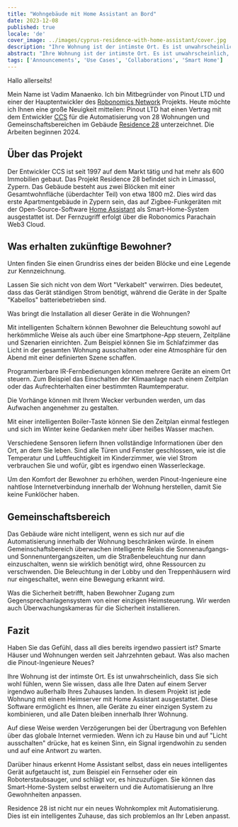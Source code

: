 ```yaml
---
title: "Wohngebäude mit Home Assistant an Bord"
date: 2023-12-08
published: true
locale: 'de'
cover_image: ../images/cyprus-residence-with-home-assistant/cover.jpg
description: "Ihre Wohnung ist der intimste Ort. Es ist unwahrscheinlich, dass Sie sich wohl fühlen, wenn Sie wissen, dass alle Ihre Daten auf einem Server irgendwo außerhalb Ihres Zuhauses landen. In diesem Projekt ist jede Wohnung mit einem Heimserver mit Home Assistant ausgestattet."
abstract: "Ihre Wohnung ist der intimste Ort. Es ist unwahrscheinlich, dass Sie sich wohl fühlen, wenn Sie wissen, dass alle Ihre Daten auf einem Server irgendwo außerhalb Ihres Zuhauses landen. In diesem Projekt ist jede Wohnung mit einem Heimserver mit Home Assistant ausgestattet."
tags: ['Announcements', 'Use Cases', 'Collaborations', 'Smart Home']
---
```


Hallo allerseits!

Mein Name ist Vadim Manaenko. Ich bin Mitbegründer von Pinout LTD und einer der Hauptentwickler des [Robonomics Network](https://robonomics.network/) Projekts. Heute möchte ich Ihnen eine große Neuigkeit mitteilen: Pinout LTD hat einen Vertrag mit dem Entwickler [CCS](https://www.stylianidesgroup.com/) für die Automatisierung von 28 Wohnungen und Gemeinschaftsbereichen im Gebäude [Residence 28](https://www.stylianidesgroup.com/property/residence-28) unterzeichnet. Die Arbeiten beginnen 2024.

## Über das Projekt

Der Entwickler CCS ist seit 1997 auf dem Markt tätig und hat mehr als 600 Immobilien gebaut. Das Projekt Residence 28 befindet sich in Limassol, Zypern. Das Gebäude besteht aus zwei Blöcken mit einer Gesamtwohnfläche (überdachter Teil) von etwa 1800 m2. Dies wird das erste Apartmentgebäude in Zypern sein, das auf Zigbee-Funkgeräten mit der Open-Source-Software [Home Assistant](https://www.home-assistant.io/) als Smart-Home-System ausgestattet ist. Der Fernzugriff erfolgt über die Robonomics Parachain Web3 Cloud.

## Was erhalten zukünftige Bewohner?

Unten finden Sie einen Grundriss eines der beiden Blöcke und eine Legende zur Kennzeichnung.

<!-- ![Smart home floor plan](../images/cyprus-residence-with-home-assistant/smart-home-floor-plan-cyprus-residence.jpg) -->

<rb-image zoom src="./images/cyprus-residence-with-home-assistant/smart-home-floor-plan-cyprus-residence.jpg" alt="Smart home floor plan" />

Lassen Sie sich nicht von dem Wort "Verkabelt" verwirren. Dies bedeutet, dass das Gerät ständigen Strom benötigt, während die Geräte in der Spalte "Kabellos" batteriebetrieben sind.

Was bringt die Installation all dieser Geräte in die Wohnungen?

Mit intelligenten Schaltern können Bewohner die Beleuchtung sowohl auf herkömmliche Weise als auch über eine Smartphone-App steuern, Zeitpläne und Szenarien einrichten. Zum Beispiel können Sie im Schlafzimmer das Licht in der gesamten Wohnung ausschalten oder eine Atmosphäre für den Abend mit einer definierten Szene schaffen.

Programmierbare IR-Fernbedienungen können mehrere Geräte an einem Ort steuern. Zum Beispiel das Einschalten der Klimaanlage nach einem Zeitplan oder das Aufrechterhalten einer bestimmten Raumtemperatur.

Die Vorhänge können mit Ihrem Wecker verbunden werden, um das Aufwachen angenehmer zu gestalten.

Mit einer intelligenten Boiler-Taste können Sie den Zeitplan einmal festlegen und sich im Winter keine Gedanken mehr über heißes Wasser machen.

Verschiedene Sensoren liefern Ihnen vollständige Informationen über den Ort, an dem Sie leben. Sind alle Türen und Fenster geschlossen, wie ist die Temperatur und Luftfeuchtigkeit im Kinderzimmer, wie viel Strom verbrauchen Sie und wofür, gibt es irgendwo einen Wasserleckage.

Um den Komfort der Bewohner zu erhöhen, werden Pinout-Ingenieure eine nahtlose Internetverbindung innerhalb der Wohnung herstellen, damit Sie keine Funklöcher haben.

## Gemeinschaftsbereich

Das Gebäude wäre nicht intelligent, wenn es sich nur auf die Automatisierung innerhalb der Wohnung beschränken würde. In einem Gemeinschaftsbereich überwachen intelligente Relais die Sonnenaufgangs- und Sonnenuntergangszeiten, um die Straßenbeleuchtung nur dann einzuschalten, wenn sie wirklich benötigt wird, ohne Ressourcen zu verschwenden. Die Beleuchtung in der Lobby und den Treppenhäusern wird nur eingeschaltet, wenn eine Bewegung erkannt wird.

Was die Sicherheit betrifft, haben Bewohner Zugang zum Gegensprechanlagensystem von einer einzigen Heimsteuerung. Wir werden auch Überwachungskameras für die Sicherheit installieren.

<!-- ![Smart home lobby plan](../images/cyprus-residence-with-home-assistant/smart-home-lobby-plan-cyprus-residence.jpg) -->

<rb-image zoom src="./images/cyprus-residence-with-home-assistant/smart-home-lobby-plan-cyprus-residence.jpg" alt="Smart home lobby plan" />

## Fazit

Haben Sie das Gefühl, dass all dies bereits irgendwo passiert ist? Smarte Häuser und Wohnungen werden seit Jahrzehnten gebaut. Was also machen die Pinout-Ingenieure Neues?

Ihre Wohnung ist der intimste Ort. Es ist unwahrscheinlich, dass Sie sich wohl fühlen, wenn Sie wissen, dass alle Ihre Daten auf einem Server irgendwo außerhalb Ihres Zuhauses landen. In diesem Projekt ist jede Wohnung mit einem Heimserver mit Home Assistant ausgestattet. Diese Software ermöglicht es Ihnen, alle Geräte zu einer einzigen System zu kombinieren, und alle Daten bleiben innerhalb Ihrer Wohnung.

Auf diese Weise werden Verzögerungen bei der Übertragung von Befehlen über das globale Internet vermieden. Wenn ich zu Hause bin und auf "Licht ausschalten" drücke, hat es keinen Sinn, ein Signal irgendwohin zu senden und auf eine Antwort zu warten.

Darüber hinaus erkennt Home Assistant selbst, dass ein neues intelligentes Gerät aufgetaucht ist, zum Beispiel ein Fernseher oder ein Roboterstaubsauger, und schlägt vor, es hinzuzufügen. Sie können das Smart-Home-System selbst erweitern und die Automatisierung an Ihre Gewohnheiten anpassen.

Residence 28 ist nicht nur ein neues Wohnkomplex mit Automatisierung. Dies ist ein intelligentes Zuhause, das sich problemlos an Ihr Leben anpasst.